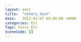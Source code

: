```yaml
---
layout: post
title:  "others_test"
date:   2022-01-07 09:00:00 +0000
categories: Etc
Tags: Story Etc
SceneCode: []
---
```

